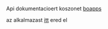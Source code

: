Api dokumentacioert koszonet [boapps](https://github.com/boapps/e-kreta-api-docs)

az alkalmazast [itt](https://evonalzo.netlify.com/sign-in) ered el
